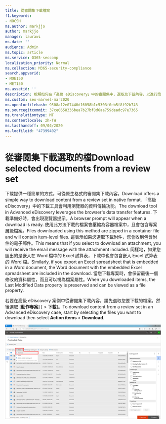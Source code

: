 ```yaml
---
title: 從審閱集下載檔案
f1.keywords:
- NOCSH
ms.author: markjjo
author: markjjo
manager: laurawi
ms.date: ''
audience: Admin
ms.topic: article
ms.service: O365-seccomp
localization_priority: Normal
ms.collection: M365-security-compliance
search.appverid:
- MOE150
- MET150
ms.assetid: ''
description: 瞭解如何在「高級 eDiscovery」中的審閱集中，選取及下載內容，以進行簡報或外部評論。
ms.custom: seo-marvel-mar2020
ms.openlocfilehash: 9508a12e07440d16058b1c5303f0eb5f8f92b743
ms.sourcegitcommit: 37ce0658336bea7b27bf8d6aa759deadc97e7365
ms.translationtype: MT
ms.contentlocale: zh-TW
ms.lasthandoff: 09/04/2020
ms.locfileid: "47399402"
---
```

# <a name="download-selected-documents-from-a-review-set"></a><span data-ttu-id="74031-103">從審閱集下載選取的檔</span><span class="sxs-lookup"><span data-stu-id="74031-103">Download selected documents from a review set</span></span>

<span data-ttu-id="74031-104">下載提供一種簡單的方式，可從原生格式的審閱集下載內容。</span><span class="sxs-lookup"><span data-stu-id="74031-104">Download offers a simple way to download content from a review set in native format.</span></span> <span data-ttu-id="74031-105">「高級 eDiscovery」中的下載工具會利用瀏覽器的資料傳輸功能。</span><span class="sxs-lookup"><span data-stu-id="74031-105">The download tool in Advanced eDiscovery leverages the browser's data transfer features.</span></span> <span data-ttu-id="74031-106">下載準備好時，會出現瀏覽器提示。</span><span class="sxs-lookup"><span data-stu-id="74031-106">A browser prompt will appear when a download is ready.</span></span> <span data-ttu-id="74031-107">使用此方法下載的檔案會壓縮為容器檔案中，且會包含專案層級檔案。</span><span class="sxs-lookup"><span data-stu-id="74031-107">Files downloaded using this method are zipped in a container file and will contain item-level files.</span></span> <span data-ttu-id="74031-108">這表示如果您選取下載附件，您會收到包含附件的電子郵件。</span><span class="sxs-lookup"><span data-stu-id="74031-108">This means that if you select to download an attachment, you will receive the email message with the attachment included.</span></span> <span data-ttu-id="74031-109">同樣地，如果您匯出的是嵌入在 Word 檔中的 Excel 試算表，下載中也會包含嵌入 Excel 試算表的 Word 檔。</span><span class="sxs-lookup"><span data-stu-id="74031-109">Similarly, if you export an Excel spreadsheet that is embedded in a Word document, the Word document with the embedded Excel spreadsheet are included in the download.</span></span> <span data-ttu-id="74031-110">當您下載專案時，會保留最後一個修改的資料屬性，而且可以視為檔案屬性。</span><span class="sxs-lookup"><span data-stu-id="74031-110">When you downloaded items, the Last Modified Data property is preserved and can be viewed as a file property.</span></span>

<span data-ttu-id="74031-111">若要在高級 eDiscovery 案例中從審閱集下載內容，請先選取您要下載的檔案，然後選取 [**動作專案**] [  >  **下載**]。</span><span class="sxs-lookup"><span data-stu-id="74031-111">To download content from a review set in an Advanced eDiscovery case, start by selecting the files you want to download then select **Action items** > **Download**.</span></span>

![下載高級 eDiscovery 檢查集合中的動作](../media/eDiscoDownload.png)
